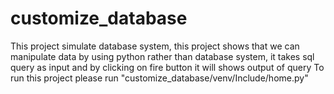 # customize_database
This project simulate database system, this project shows that we can manipulate data by using python rather than database system, it takes sql query as input and by clicking on fire button it will shows output of query
To run this project please run "customize_database/venv/Include/home.py"
